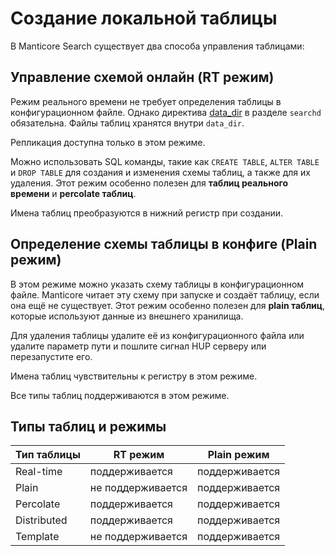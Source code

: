 # Создание локальной таблицы

В Manticore Search существует два способа управления таблицами:
## Управление схемой онлайн (RT режим)
Режим реального времени не требует определения таблицы в конфигурационном файле. Однако директива [data_dir](../Server_settings/Searchd.md#data_dir) в разделе `searchd` обязательна. Файлы таблиц хранятся внутри `data_dir`.

Репликация доступна только в этом режиме.

Можно использовать SQL команды, такие как `CREATE TABLE`, `ALTER TABLE` и `DROP TABLE` для создания и изменения схемы таблиц, а также для их удаления. Этот режим особенно полезен для **таблиц реального времени** и **percolate таблиц**.

Имена таблиц преобразуются в нижний регистр при создании.

## Определение схемы таблицы в конфиге (Plain режим)
В этом режиме можно указать схему таблицы в конфигурационном файле. Manticore читает эту схему при запуске и создаёт таблицу, если она ещё не существует. Этот режим особенно полезен для **plain таблиц**, которые используют данные из внешнего хранилища.

Для удаления таблицы удалите её из конфигурационного файла или удалите параметр пути и пошлите сигнал HUP серверу или перезапустите его.

Имена таблиц чувствительны к регистру в этом режиме.

Все типы таблиц поддерживаются в этом режиме.


## Типы таблиц и режимы


| Тип таблицы | RT режим      | Plain режим |
|-------------|---------------|-------------|
| Real-time   | поддерживается| поддерживается|
| Plain       | не поддерживается | поддерживается|
| Percolate   | поддерживается| поддерживается|
| Distributed | поддерживается| поддерживается|
| Template    | не поддерживается | поддерживается|

<!-- proofread -->

